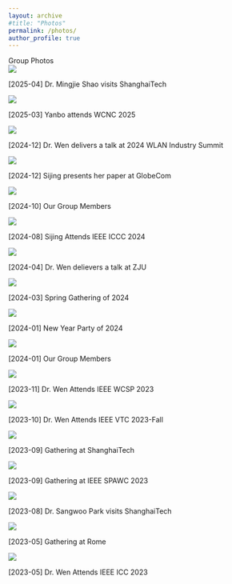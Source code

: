```yaml
---
layout: archive
#title: "Photos"
permalink: /photos/
author_profile: true
---
```


<link rel="stylesheet" href="/css/customized-stylesheet.css">

<!-- img src="/images/NewYearParty2024.jpg" alt="New Year Party of 2024" width=400> <img src="/images/GatheringwithUndergraduates.jpg" alt="Spring Gathering of 2024" width=400 -->

<div class="content-framework">

<!-- HOW TO USE: add items like this with paths and titles, and pre-defined style will be applied on them automatically, making them well arranged -->

  <div class="cat">Group Photos</div>

  
  <div class="photo-photo">
    <img src="/images/MingjieShao.jpg">
    <p>[2025-04] Dr. Mingjie Shao visits ShanghaiTech</p>
  </div>

  <div class="photo-photo">
    <img src="/images/MingjieShao.jpg">
    <p>[2025-03] Yanbo attends WCNC 2025</p>
  </div>
  
  <div class="photo-photo">
    <img src="/images/Wen_WAA.jpg">
    <p>[2024-12] Dr. Wen delivers a talk at 2024 WLAN Industry Summit</p>
  </div>

  <div class="photo-photo">
    <img src="/images/Sijing_GC.jpg">
    <p>[2024-12] Sijing presents her paper at GlobeCom</p>
  </div>
  
  <div class="photo-photo">
    <img src="/images/GroupMember2410.jpg">
    <p>[2024-10] Our Group Members</p>
  </div>

  <div class="photo-photo">
    <img src="/images/Sijing_ICCC_2024.jpg">
    <p>[2024-08] Sijing Attends IEEE ICCC 2024</p>
  </div>

  <div class="photo-photo">
    <img src="/images/Talk_at_ZJU.jpg">
    <p>[2024-04] Dr. Wen delievers a talk at ZJU</p>
  </div>
  
  <div class="photo-photo">
    <img src="/images/GatheringwithUndergraduates.jpg">
    <p>[2024-03] Spring Gathering of 2024</p>
  </div>

  
  <div class="photo-photo">
    <img src="/images/NewYearParty2024.jpg">
    <p>[2024-01] New Year Party of 2024</p>
  </div>

  <div class="photo-photo">
    <img src="/images/group-members-23-24.jpg">
    <p>[2024-01] Our Group Members</p>
  </div>

  <div class="photo-photo">
    <img src="/images/WCSP2023.jpg">
    <p>[2023-11] Dr. Wen Attends IEEE WCSP 2023</p>
  </div>

  <div class="photo-photo">
    <img src="/images/VTC2023Fall.jpg">
    <p>[2023-10] Dr. Wen Attends IEEE VTC 2023-Fall</p>
  </div>

  <div class="photo-photo">
    <img src="/images/WirelessSHT.jpg">
    <p>[2023-09] Gathering at ShanghaiTech</p>
  </div>

  <div class="photo-photo">
    <img src="/images/SPAWC.jpg">
    <p>[2023-09] Gathering at IEEE SPAWC 2023</p>
  </div>

  <div class="photo-photo">
    <img src="/images/Sangwoo.jpg">
    <p>[2023-08] Dr. Sangwoo Park visits ShanghaiTech</p>
  </div>

  <div class="photo-photo">
    <img src="/images/GateringatRome.jpg">
    <p>[2023-05] Gathering at Rome</p>
  </div>

  <div class="photo-photo">
    <img src="/images/ICC2023.jpg">
    <p>[2023-05] Dr. Wen Attends IEEE ICC 2023</p>
  </div>

  






</div>
